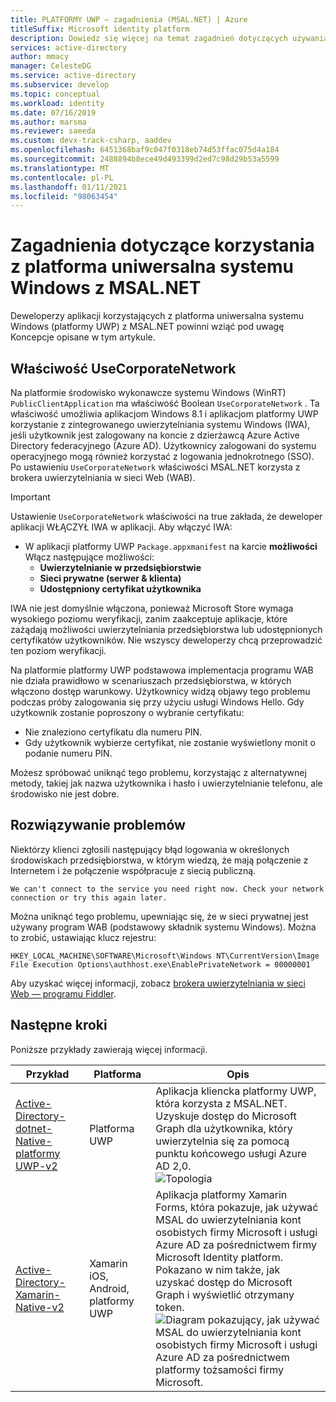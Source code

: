 ```yaml
---
title: PLATFORMY UWP — zagadnienia (MSAL.NET) | Azure
titleSuffix: Microsoft identity platform
description: Dowiedz się więcej na temat zagadnień dotyczących używania platforma uniwersalna systemu Windows (platformy UWP) z biblioteką uwierzytelniania firmy Microsoft dla platformy .NET (MSAL.NET).
services: active-directory
author: mmacy
manager: CelesteDG
ms.service: active-directory
ms.subservice: develop
ms.topic: conceptual
ms.workload: identity
ms.date: 07/16/2019
ms.author: marsma
ms.reviewer: saeeda
ms.custom: devx-track-csharp, aaddev
ms.openlocfilehash: 6451368baf9c047f0318eb74d53ffac075d4a184
ms.sourcegitcommit: 2488894b8ece49d493399d2ed7c98d29b53a5599
ms.translationtype: MT
ms.contentlocale: pl-PL
ms.lasthandoff: 01/11/2021
ms.locfileid: "98063454"
---
```

# <a name="considerations-for-using-universal-windows-platform-with-msalnet"></a>Zagadnienia dotyczące korzystania z platforma uniwersalna systemu Windows z MSAL.NET
Deweloperzy aplikacji korzystających z platforma uniwersalna systemu Windows (platformy UWP) z MSAL.NET powinni wziąć pod uwagę Koncepcje opisane w tym artykule.

## <a name="the-usecorporatenetwork-property"></a>Właściwość UseCorporateNetwork
Na platformie środowisko wykonawcze systemu Windows (WinRT) `PublicClientApplication` ma właściwość Boolean `UseCorporateNetwork` . Ta właściwość umożliwia aplikacjom Windows 8.1 i aplikacjom platformy UWP korzystanie z zintegrowanego uwierzytelniania systemu Windows (IWA), jeśli użytkownik jest zalogowany na koncie z dzierżawcą Azure Active Directory federacyjnego (Azure AD). Użytkownicy zalogowani do systemu operacyjnego mogą również korzystać z logowania jednokrotnego (SSO). Po ustawieniu `UseCorporateNetwork` właściwości MSAL.NET korzysta z brokera uwierzytelniania w sieci Web (WAB).

> [!IMPORTANT]
> Ustawienie `UseCorporateNetwork` właściwości na true zakłada, że deweloper aplikacji WŁĄCZYŁ IWA w aplikacji. Aby włączyć IWA:
> - W aplikacji platformy UWP `Package.appxmanifest` na karcie **możliwości** Włącz następujące możliwości:
>   - **Uwierzytelnianie w przedsiębiorstwie**
>   - **Sieci prywatne (serwer & klienta)**
>   - **Udostępniony certyfikat użytkownika**

IWA nie jest domyślnie włączona, ponieważ Microsoft Store wymaga wysokiego poziomu weryfikacji, zanim zaakceptuje aplikacje, które zażądają możliwości uwierzytelniania przedsiębiorstwa lub udostępnionych certyfikatów użytkowników. Nie wszyscy deweloperzy chcą przeprowadzić ten poziom weryfikacji.

Na platformie platformy UWP podstawowa implementacja programu WAB nie działa prawidłowo w scenariuszach przedsiębiorstwa, w których włączono dostęp warunkowy. Użytkownicy widzą objawy tego problemu podczas próby zalogowania się przy użyciu usługi Windows Hello. Gdy użytkownik zostanie poproszony o wybranie certyfikatu:

- Nie znaleziono certyfikatu dla numeru PIN.
- Gdy użytkownik wybierze certyfikat, nie zostanie wyświetlony monit o podanie numeru PIN.

Możesz spróbować uniknąć tego problemu, korzystając z alternatywnej metody, takiej jak nazwa użytkownika i hasło i uwierzytelnianie telefonu, ale środowisko nie jest dobre.

## <a name="troubleshooting"></a>Rozwiązywanie problemów

Niektórzy klienci zgłosili następujący błąd logowania w określonych środowiskach przedsiębiorstwa, w którym wiedzą, że mają połączenie z Internetem i że połączenie współpracuje z siecią publiczną.

```Text
We can't connect to the service you need right now. Check your network connection or try this again later.
```

Można uniknąć tego problemu, upewniając się, że w sieci prywatnej jest używany program WAB (podstawowy składnik systemu Windows). Można to zrobić, ustawiając klucz rejestru:

```Text
HKEY_LOCAL_MACHINE\SOFTWARE\Microsoft\Windows NT\CurrentVersion\Image File Execution Options\authhost.exe\EnablePrivateNetwork = 00000001
```

Aby uzyskać więcej informacji, zobacz [brokera uwierzytelniania w sieci Web — programu Fiddler](/windows/uwp/security/web-authentication-broker#fiddler).

## <a name="next-steps"></a>Następne kroki
Poniższe przykłady zawierają więcej informacji.

Przykład | Platforma | Opis 
|------ | -------- | -----------|
|[Active-Directory-dotnet-Native-platformy UWP-v2](https://github.com/azure-samples/active-directory-dotnet-native-uwp-v2) | Platforma UWP | Aplikacja kliencka platformy UWP, która korzysta z MSAL.NET. Uzyskuje dostęp do Microsoft Graph dla użytkownika, który uwierzytelnia się za pomocą punktu końcowego usługi Azure AD 2,0. <br>![Topologia](media/msal-net-uwp-considerations/topology-native-uwp.png)|
|[Active-Directory-Xamarin-Native-v2](https://github.com/Azure-Samples/active-directory-xamarin-native-v2) | Xamarin iOS, Android, platformy UWP | Aplikacja platformy Xamarin Forms, która pokazuje, jak używać MSAL do uwierzytelniania kont osobistych firmy Microsoft i usługi Azure AD za pośrednictwem firmy Microsoft Identity platform. Pokazano w nim także, jak uzyskać dostęp do Microsoft Graph i wyświetlić otrzymany token. <br>![Diagram pokazujący, jak używać MSAL do uwierzytelniania kont osobistych firmy Microsoft i usługi Azure AD za pośrednictwem platformy tożsamości firmy Microsoft.](media/msal-net-uwp-considerations/topology-xamarin-native.png)|
